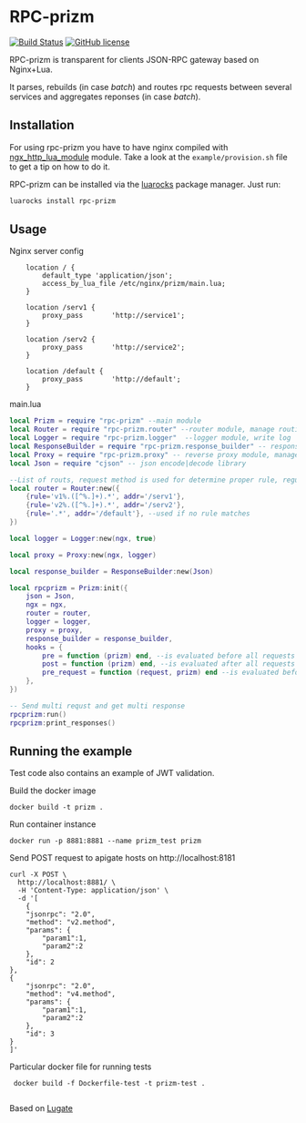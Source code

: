 # RPC-prizm 
[![Build Status](https://travis-ci.org/ridnlee/rpc-prizm.svg?branch=master)](https://travis-ci.org/ridnlee/rpc-prizm)
[![GitHub license](https://img.shields.io/badge/license-MIT-blue.svg)](https://raw.githubusercontent.com/ridnlee/rpc-prizm/master/LICENSE)

RPC-prizm is transparent for clients JSON-RPC gateway based on Nginx+Lua. 

It parses, rebuilds (in case _batch_) and routes rpc requests between several services and aggregates reponses (in case _batch_).
## Installation
For using rpc-prizm you have to have nginx compiled with
[ngx\_http\_lua\_module](https://github.com/openresty/lua-nginx-module#installation) module.
Take a look at the `example/provision.sh` file to get a tip on how to do it.

RPC-prizm can be installed via the [luarocks](https://luarocks.org/modules/ridnlee/rpc-prizm) package manager.
Just run:
```bash
luarocks install rpc-prizm
```
## Usage
Nginx server config
```nginx
    location / {
        default_type 'application/json';
        access_by_lua_file /etc/nginx/prizm/main.lua;
    }
    
    location /serv1 {
        proxy_pass       'http://service1';
    }

    location /serv2 {
        proxy_pass       'http://service2';
    }

    location /default {
        proxy_pass       'http://default';
    }
```
main.lua
```lua
local Prizm = require "rpc-prizm" --main module
local Router = require "rpc-prizm.router" --router module, manage routing 
local Logger = require "rpc-prizm.logger"  --logger module, write log
local ResponseBuilder = require "rpc-prizm.response_builder" -- response module, build response 
local Proxy = require "rpc-prizm.proxy" -- reverse proxy module, manage requests to services and aggregate responses
local Json = require "cjson" -- json encode|decode library

--List of routs, request method is used for determine proper rule, regular expressions is used  
local router = Router:new({
    {rule='v1%.([^%.]+).*', addr='/serv1'},
    {rule='v2%.([^%.]+).*', addr='/serv2'},
    {rule='.*', addr='/default'}, --used if no rule matches
})

local logger = Logger:new(ngx, true)

local proxy = Proxy:new(ngx, logger)

local response_builder = ResponseBuilder:new(Json)

local rpcprizm = Prizm:init({
    json = Json,
    ngx = ngx,
    router = router,
    logger = logger,
    proxy = proxy,
    response_builder = response_builder,
    hooks = {
        pre = function (prizm) end, --is evaluated before all requests are processed;
        post = function (prizm) end, --is evaluated after all requests are processed;
        pre_request = function (request, prizm) end --is evaluated before every request is processed, set return value to response if returns string;
    },
})

-- Send multi requst and get multi response
rpcprizm:run()
rpcprizm:print_responses()

```

## Running the example
Test code also contains an example of JWT validation.
  
Build the docker image
```
docker build -t prizm .
```
Run container instance
```
docker run -p 8881:8881 --name prizm_test prizm
```
Send POST request to apigate hosts on http://localhost:8181
```curl
curl -X POST \
  http://localhost:8881/ \
  -H 'Content-Type: application/json' \
  -d '[
	{
    "jsonrpc": "2.0",
    "method": "v2.method",
    "params": {
        "param1":1,
        "param2":2
    },
    "id": 2
},
{
    "jsonrpc": "2.0",
    "method": "v4.method",
    "params": {
        "param1":1,
        "param2":2
    },
    "id": 3
}
]'
```

Particular docker file for running tests
```
 docker build -f Dockerfile-test -t prizm-test .
 
```




Based on [Lugate](https://github.com/zinovyev/lugate)